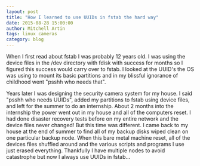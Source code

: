 ```yaml
---
layout: post
title: "How I learned to use UUIDs in fstab the hard way"
date: 2015-08-28 15:00:00
author: Mitchell Artin
tags: linux cameras
category: blog
---
```

When I first read about fstab I was probably 12 years old.  I was using the device files in the /dev directory with fdisk with success for months so I figured this success would carry over to fstab.  I looked at the UUID's the OS was using to mount its basic partitions and in my blissful ignorance of childhood went "psshh who needs that".

Years later I was designing the security camera system for my house.  I said "psshh who needs UUIDs", added my partitions to fstab using device files, and left for the summer to do an internship.  About 2 months into the internship the power went out in my house and all of the computers reset.  I had done disaster recovery tests before on my entire network and the device files never changed!  But this time was different.  I came back to my house at the end of summer to find all of my backup disks wiped clean on one particular backup node.  When this bare metal machine reset, all of the devices files shuffled around and the various scripts and programs I use just erased everything.  Thankfully I have multiple nodes to avoid catastrophe but now I always use UUIDs in fstab...
